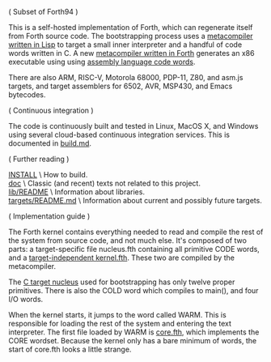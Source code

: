 ( Subset of Forth94 )

This is a self-hosted implementation of Forth, which can regenerate
itself from Forth source code.  The bootstrapping process uses a
[metacompiler written in Lisp](https://github.com/larsbrinkhoff/forth-metacompiler) to target a
small inner interpreter and a handful of code words written in C.  A
new [metacompiler written in Forth](lib/meta.fth) generates an x86
executable using using [assembly language code words](targets/x86/nucleus.fth).

There are also ARM, RISC-V, Motorola 68000, PDP-11, Z80, and asm.js
targets, and target assemblers for 6502, AVR, MSP430, and Emacs
bytecodes.

( Continuous integration )

The code is continuously built and tested in Linux, MacOS X, and
Windows using several cloud-based continuous integration services.
This is documented in [build.md](build.md).

( Further reading )

[INSTALL](INSTALL) \ How to build.  
[doc](doc) \ Classic (and recent) texts not related to this project.  
[lib/README](lib/README) \ Information about libraries.  
[targets/README.md](targets/README.md) \ Information about current and possibly future targets.

( Implementation guide )

The Forth kernel contains everything needed to read and compile the
rest of the system from source code, and not much else.  It's composed
of two parts: a target-specific file nucleus.fth containing all
primitive CODE words, and a [target-independent
kernel.fth](src/kernel.fth).  These two are compiled by the
metacompiler.

The [C target nucleus](targets/c/nucleus.fth) used for bootstrapping
has only twelve proper primitives.  There is also the COLD word which
compiles to main(), and four I/O words.

When the kernel starts, it jumps to the word called WARM.  This is
responsible for loading the rest of the system and entering the text
interpreter.  The first file loaded by WARM is [core.fth](src/core.fth),
which implements the CORE wordset.  Because the kernel only has a bare
minimum of words, the start of core.fth looks a little strange.
